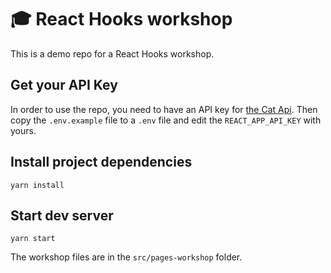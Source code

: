 # 🎓 React Hooks workshop

This is a demo repo for a React Hooks workshop.

## Get your API Key

In order to use the repo, you need to have an API key for [the Cat Api](https://thecatapi.com/).
Then copy the `.env.example` file to a `.env` file and edit the `REACT_APP_API_KEY` with yours.

## Install project dependencies

```
yarn install
```

## Start dev server

```
yarn start
```

The workshop files are in the `src/pages-workshop` folder.
